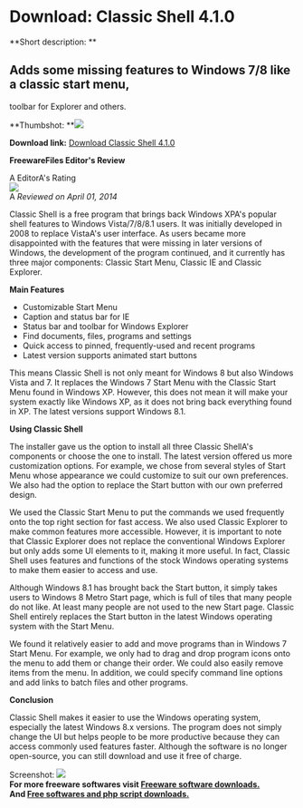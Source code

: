 # Download: Classic Shell 4.1.0

**Short description: **

## Adds some missing features to Windows 7/8 like a classic start menu,
toolbar for Explorer and others.

  
**Thumbshot: **![](http://www.freewarefiles.com/screenshot/classicshell_md.jpg)   
  
**Download link:** [Download Classic Shell 4.1.0](http://freesoftwares.boysofts.com/Classic-Shell_program_70432.html)  
  

**FreewareFiles Editor's Review**  
  

A EditorA's Rating  
![](http://www.freewarefiles.com/images/rating/5.gif)  
A _Reviewed on April 01, 2014_  
  
Classic Shell is a free program that brings back Windows XPA's popular shell
features to Windows Vista/7/8/8.1 users. It was initially developed in 2008 to
replace VistaA's user interface. As users became more disappointed with the
features that were missing in later versions of Windows, the development of
the program continued, and it currently has three major components: Classic
Start Menu, Classic IE and Classic Explorer.

**Main Features**

  * Customizable Start Menu 
  * Caption and status bar for IE 
  * Status bar and toolbar for Windows Explorer 
  * Find documents, files, programs and settings 
  * Quick access to pinned, frequently-used and recent programs 
  * Latest version supports animated start buttons 

This means Classic Shell is not only meant for Windows 8 but also Windows
Vista and 7. It replaces the Windows 7 Start Menu with the Classic Start Menu
found in Windows XP. However, this does not mean it will make your system
exactly like Windows XP, as it does not bring back everything found in XP. The
latest versions support Windows 8.1.

**Using Classic Shell**

The installer gave us the option to install all three Classic ShellA's
components or choose the one to install. The latest version offered us more
customization options. For example, we chose from several styles of Start Menu
whose appearance we could customize to suit our own preferences. We also had
the option to replace the Start button with our own preferred design.

We used the Classic Start Menu to put the commands we used frequently onto the
top right section for fast access. We also used Classic Explorer to make
common features more accessible. However, it is important to note that Classic
Explorer does not replace the conventional Windows Explorer but only adds some
UI elements to it, making it more useful. In fact, Classic Shell uses features
and functions of the stock Windows operating systems to make them easier to
access and use.

Although Windows 8.1 has brought back the Start button, it simply takes users
to Windows 8 Metro Start page, which is full of tiles that many people do not
like. At least many people are not used to the new Start page. Classic Shell
entirely replaces the Start button in the latest Windows operating system with
the Start Menu.

We found it relatively easier to add and move programs than in Windows 7 Start
Menu. For example, we only had to drag and drop program icons onto the menu to
add them or change their order. We could also easily remove items from the
menu. In addition, we could specify command line options and add links to
batch files and other programs.

**Conclusion**

Classic Shell makes it easier to use the Windows operating system, especially
the latest Windows 8.x versions. The program does not simply change the UI but
helps people to be more productive because they can access commonly used
features faster. Although the software is no longer open-source, you can still
download and use it free of charge.

  
  
Screenshot: ![](http://www.freewarefiles.com/screenshot/classicshell.jpg)  
**For more freeware softwares visit [Freeware software downloads.](http://freesoftwares.boysofts.com/)**   
**And [Free softwares and php script downloads.](http://www.boysofts.com/)**

